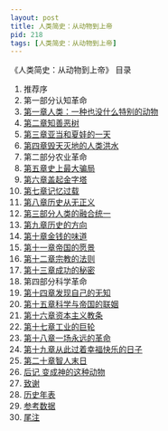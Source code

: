```yaml
---
layout: post
title: 人类简史：从动物到上帝
pid: 218
tags: [人类简史：从动物到上帝]
---
```

《人类简史：从动物到上帝》
目录

1. 推荐序
2. 第一部分认知革命 
3. [第一章人类：一种也没什么特别的动物](http://www.baoguoding.com/2017/01/193-sapiens-cp01.html)
4. [第二章知善恶树](http://www.baoguoding.com/2017/01/194-sapiens-cp02.html)
5. [第三章亚当和夏娃的一天](http://www.baoguoding.com/2017/01/195-sapiens-cp03.html)
6. [第四章毁天灭地的人类洪水](http://www.baoguoding.com/2017/01/196-sapiens-cp04.html)
7. 第二部分农业革命 
8. [第五章史上最大骗局](http://www.baoguoding.com/2017/01/197-sapiens-cp05.html)
9. [第六章盖起金字塔](http://www.baoguoding.com/2017/01/198-sapiens-cp06.html)
10. [第七章记忆过载](http://www.baoguoding.com/2017/01/199-sapiens-cp07.html)
11. [第八章历史从无正义](http://www.baoguoding.com/2017/01/200-sapiens-cp08.html)
12. [第三部分人类的融合统一](http://www.baoguoding.com/2017/01/201-sapiens-cp09.html)
13. [第九章历史的方向](http://www.baoguoding.com/2017/01/202-sapiens-cp10.html)
14. [第十章金钱的味道](http://www.baoguoding.com/2017/01/203-sapiens-cp11.html)
15. [第十一章帝国的愿景](http://www.baoguoding.com/2017/01/204-sapiens-cp12.html)
16. [第十二章宗教的法则](http://www.baoguoding.com/2017/01/205-sapiens-cp13.html)
17. [第十三章成功的秘密](http://www.baoguoding.com/2017/01/206-sapiens-cp14.html)
18. 第四部分科学革命 
19. [第十四章发现自己的无知](http://www.baoguoding.com/2017/01/207-sapiens-cp15.html)
20. [第十五章科学与帝国的联姻](http://www.baoguoding.com/2017/01/208-sapiens-cp16.html)
21. [第十六章资本主义教条](http://www.baoguoding.com/2017/01/209-sapiens-cp17.html)
22. [第十七章工业的巨轮](http://www.baoguoding.com/2017/01/210-sapiens-cp18.html)
23. [第十八章一场永远的革命](http://www.baoguoding.com/2017/01/211-sapiens-cp19.html)
24. [第十九章从此过着幸福快乐的日子](http://www.baoguoding.com/2017/01/212-sapiens-cp20.html)
25. [第二十章智人末日](http://www.baoguoding.com/2017/01/213-sapiens-cp21.html)
26. [后记 变成神的这种动物](http://www.baoguoding.com/2017/01/214-sapiens-cp22.html)
27. [致谢](http://www.baoguoding.com/2017/01/215-sapiens-cp23.html)
28. [历史年表](http://www.baoguoding.com/2017/01/216-sapiens-cp24.html)
29. [参考数据](http://www.baoguoding.com/2017/01/217-sapiens-cp25.html)
30. [尾注](http://www.baoguoding.com/2017/01/218-sapiens-cp26.html)
